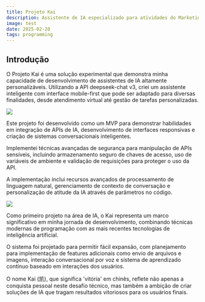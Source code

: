 ```yaml
---
title: Projeto Kai
description: Assistente de IA especializado para atividades do Marketing (MVP), como projeto de aprendizagem.
image: test
date: 2025-02-20
tags: programming
---
```


## Introdução
O Projeto Kai é uma solução experimental que demonstra minha capacidade de desenvolvimento de assistentes de IA altamente personalizáveis. Utilizando a API deepseek-chat v3, criei um assistente inteligente com interface mobile-first que pode ser adaptado para diversas finalidades, desde atendimento virtual até gestão de tarefas personalizadas.

![](https://andremourasantos.com.br/assets/image-1-79CNRKHL.png)

Este projeto foi desenvolvido como um MVP para demonstrar habilidades em integração de APIs de IA, desenvolvimento de interfaces responsivas e criação de sistemas conversacionais inteligentes.

Implementei técnicas avançadas de segurança para manipulação de APIs sensíveis, incluindo armazenamento seguro de chaves de acesso, uso de variáveis de ambiente e validação de requisições para proteger o uso da API.

A implementação inclui recursos avançados de processamento de linguagem natural, gerenciamento de contexto de conversação e personalização de atitude da IA através de parâmetros no código.

![](https://andremourasantos.com.br/assets/image-2-V1GTnolp.png)

Como primeiro projeto na área de IA, o Kai representa um marco significativo em minha jornada de desenvolvimento, combinando técnicas modernas de programação com as mais recentes tecnologias de inteligência artificial.

O sistema foi projetado para permitir fácil expansão, com planejamento para implementação de features adicionais como envio de arquivos e imagens, interação conversacional por voz e sistema de aprendizado contínuo baseado em interações dos usuários.

O nome Kai (凯), que significa 'vitória' em chinês, reflete não apenas a conquista pessoal neste desafio técnico, mas também a ambição de criar soluções de IA que tragam resultados vitoriosos para os usuários finais.